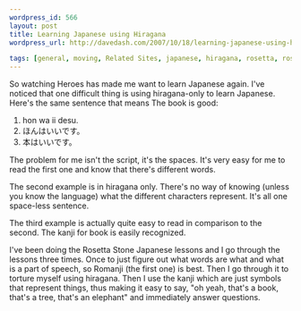 ```yaml
--- 
wordpress_id: 566
layout: post
title: Learning Japanese using Hiragana
wordpress_url: http://davedash.com/2007/10/18/learning-japanese-using-hiragana/

tags: [general, moving, Related Sites, japanese, hiragana, rosetta, rosettastone, learning]
---
```


So watching Heroes has made me want to learn Japanese again.  I've noticed that one difficult thing is using hiragana-only to learn Japanese.  Here's the same sentence that means The book is good:

1. hon wa ii desu.
2. &#12411;&#12435;&#12399;&#12356;&#12356;&#12391;&#12377;&#12290;
3. &#26412;&#12399;&#12356;&#12356;&#12391;&#12377;&#12290;

The problem for me isn't the script, it's the spaces.  It's very easy for me to read the first one and know that there's different words.

The second example is in hiragana only.  There's no way of knowing (unless you know the language) what the different characters represent.  It's all one space-less sentence.

The third example is actually quite easy to read in comparison to the second.  The kanji for book is easily recognized.

I've been doing the Rosetta Stone Japanese lessons and I go through the lessons three times.  Once to just figure out what words are what and what is a part of speech, so Romanji (the first one) is best.  Then I go through it to torture myself using hiragana.  Then I use the kanji which are just symbols that represent things, thus making it easy to say, "oh yeah, that's a book, that's a tree, that's an elephant" and immediately answer questions.


